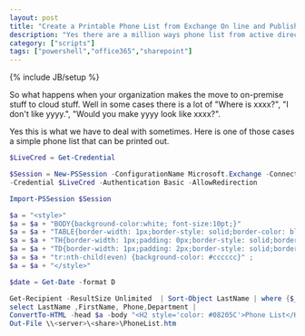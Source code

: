 ```yaml
---
layout: post
title: "Create a Printable Phone List from Exchange On line and Publish to Sharepoint"
description: "Yes there are a million ways phone list from active directory and publish to sharepoint, but what happens when you move it all the the cloude."
category: ["scripts"]
tags: ["powershell","office365","sharepoint"]
---
```

{% include JB/setup %}

So what happens when your organization makes the move to on-premise stuff to cloud stuff. Well in some cases there is a lot of "Where is xxxx?", "I don't like yyyy.", "Would you make yyyy look like xxxx?".

Yes this is what we have to deal with sometimes. Here is one of those cases a simple phone list that can be printed out. 

```` powershell
$LiveCred = Get-Credential

$Session = New-PSSession -ConfigurationName Microsoft.Exchange -ConnectionUri https://ps.outlook.com/powershell/ 
-Credential $LiveCred -Authentication Basic -AllowRedirection

Import-PSSession $Session

$a = "<style>"
$a = $a + "BODY{background-color:white; font-size:10pt;}"
$a = $a + "TABLE{border-width: 1px;border-style: solid;border-color: black;border-collapse: collapse;}"
$a = $a + "TH{border-width: 1px;padding: 0px;border-style: solid;border-color: black;background-color:#cccccc}"
$a = $a + "TD{border-width: 1px;padding: 2px;border-style: solid;border-color: black;}"
$a = $a + "tr:nth-child(even) {background-color: #cccccc}" ;
$a = $a + "</style>"

$date = Get-Date -format D

Get-Recipient -ResultSize Unlimited  | Sort-Object LastName | where {$_. Phone -ne ""} |
select LastName ,FirstName, Phone,Department |
ConvertTo-HTML -head $a -body "<H2 style='color: #08205C'>Phone List</H2><h4>Updated:$date </h4>" |
Out-File \\<server>\<share>\PhoneList.htm 
```` 